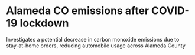 # Alameda CO emissions after COVID-19 lockdown 
Investigates a potential decrease in carbon monoxide emissions due to stay-at-home orders, reducing automobile usage across Alameda County
